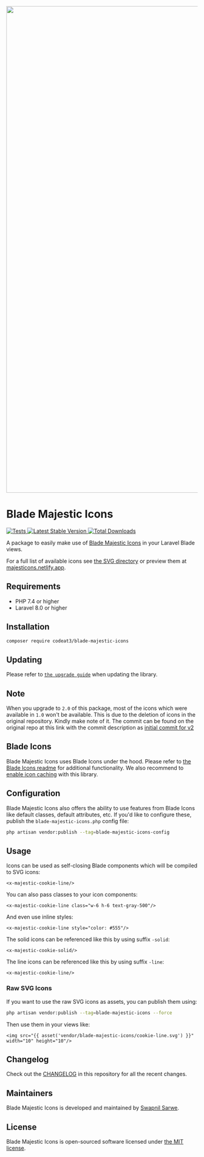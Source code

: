 <p align="center">
    <img src="./socialcard-blade-majestic-icons.png" width="1280" title="Social Card Blade Majestic Icons">
</p>

# Blade Majestic Icons

<a href="https://github.com/codeat3/blade-majestic-icons/actions?query=workflow%3ATests">
    <img src="https://github.com/codeat3/blade-majestic-icons/workflows/Tests/badge.svg" alt="Tests">
</a>
<a href="https://packagist.org/packages/codeat3/blade-majestic-icons">
    <img src="https://img.shields.io/packagist/v/codeat3/blade-majestic-icons" alt="Latest Stable Version">
</a>
<a href="https://packagist.org/packages/codeat3/blade-majestic-icons">
    <img src="https://img.shields.io/packagist/dt/codeat3/blade-majestic-icons" alt="Total Downloads">
</a>

A package to easily make use of [Blade Majestic Icons](https://github.com/halfmage/majesticons) in your Laravel Blade views.

For a full list of available icons see [the SVG directory](resources/svg) or preview them at [majesticons.netlify.app](https://majesticons.netlify.app).

## Requirements

- PHP 7.4 or higher
- Laravel 8.0 or higher

## Installation

```bash
composer require codeat3/blade-majestic-icons
```

## Updating

Please refer to [`the upgrade guide`](UPGRADE.md) when updating the library.

## Note

When you upgrade to `2.0` of this package, most of the icons which were available in `1.0` won't be available. This is due to the deletion of icons in the original repository. Kindly make note of it. The commit can be found on the original repo at this link with the commit description as [initial commit for v2](https://github.com/halfmage/majesticons/commit/4417a83f6869615bfa2447df4f461de95530b5c6)

## Blade Icons

Blade Majestic Icons uses Blade Icons under the hood. Please refer to [the Blade Icons readme](https://github.com/blade-ui-kit/blade-icons) for additional functionality. We also recommend to [enable icon caching](https://github.com/blade-ui-kit/blade-icons#caching) with this library.

## Configuration

Blade Majestic Icons also offers the ability to use features from Blade Icons like default classes, default attributes, etc. If you'd like to configure these, publish the `blade-majestic-icons.php` config file:

```bash
php artisan vendor:publish --tag=blade-majestic-icons-config
```

## Usage

Icons can be used as self-closing Blade components which will be compiled to SVG icons:

```blade
<x-majestic-cookie-line/>
```

You can also pass classes to your icon components:

```blade
<x-majestic-cookie-line class="w-6 h-6 text-gray-500"/>
```

And even use inline styles:

```blade
<x-majestic-cookie-line style="color: #555"/>
```

The solid icons can be referenced like this by using suffix `-solid`:
```blade
<x-majestic-cookie-solid/>
```

The line icons can be referenced like this by using suffix `-line`:
```blade
<x-majestic-cookie-line/>
```

### Raw SVG Icons

If you want to use the raw SVG icons as assets, you can publish them using:

```bash
php artisan vendor:publish --tag=blade-majestic-icons --force
```

Then use them in your views like:

```blade
<img src="{{ asset('vendor/blade-majestic-icons/cookie-line.svg') }}" width="10" height="10"/>
```

## Changelog

Check out the [CHANGELOG](CHANGELOG.md) in this repository for all the recent changes.

## Maintainers

Blade Majestic Icons is developed and maintained by [Swapnil Sarwe](https://swapnilsarwe.com).

## License

Blade Majestic Icons is open-sourced software licensed under [the MIT license](LICENSE.md).
